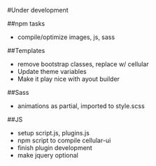 #Under development

##npm tasks
- compile/optimize images, js, sass 

##Templates
- remove bootstrap classes, replace w/ cellular
- Update theme variables
- Make it play nice with ayout builder

##Sass
- animations as partial, imported to style.scss

##JS
- setup script.js, plugins.js
- npm script to compile cellular-ui
- finish plugin development
- make jquery optional

